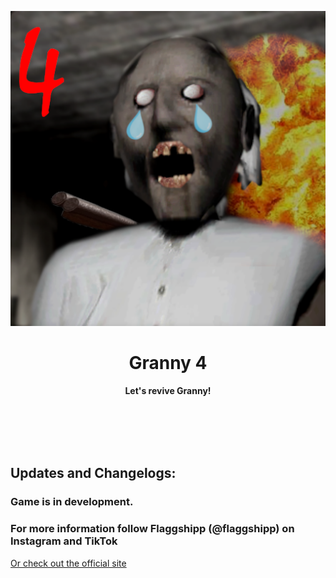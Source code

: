 <p align="center">
  <img src="fastlane/metadata/en-US/Icon1.png">
</p>
<h1 align="center"> Granny 4 </h1>
<p align="center">
  <b > Let's revive Granny! </b>
</p>

<br></br>
<br></br>

## Updates and Changelogs:
### Game is in development.
### For more information follow Flaggshipp (@flaggshipp) on Instagram and TikTok
<a href="http://flaggshipp.org/granny4.html"> Or check out the official site </a>
